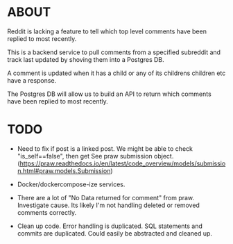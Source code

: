 # ABOUT
Reddit is lacking a feature to tell which top level comments have been replied to most recently. 

This is a backend service to pull comments from a specified subreddit and track last updated by shoving them into a Postgres DB. 

A comment is updated when it has a child or any of its childrens children etc have a response.

The Postgres DB will allow us to build an API to return which comments have been replied to most recently.

# TODO
- Need to fix if post is a linked post. We might be able to check "is_self==false", then get  See praw submission object. (https://praw.readthedocs.io/en/latest/code_overview/models/submission.html#praw.models.Submission)

- Docker/dockercompose-ize services.

- There are a lot of "No Data returned for comment" from praw. Investigate cause. Its likely I'm not handling deleted or removed comments correctly.

- Clean up code. Error handling is duplicated. SQL statements and commits are duplicated. Could easily be abstracted and cleaned up.